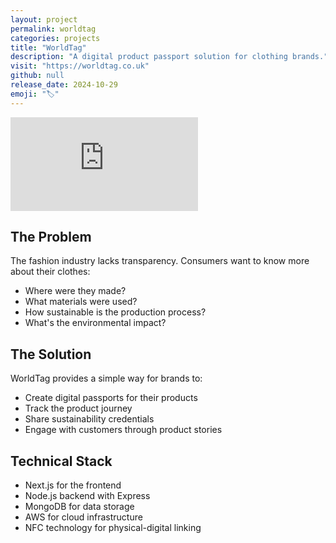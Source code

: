 ```yaml
---
layout: project
permalink: worldtag
categories: projects
title: "WorldTag"
description: "A digital product passport solution for clothing brands."
visit: "https://worldtag.co.uk"
github: null
release_date: 2024-10-29
emoji: "🏷️"
---
```


<div class="video-container">
<iframe src="https://www.youtube.com/embed/eU9k1z7F8L8?si=l2fkvs7ROLc0DMBH" title="WorldTag Pitch" frameborder="0" allow="accelerometer; autoplay; clipboard-write; encrypted-media; gyroscope; picture-in-picture; web-share" referrerpolicy="strict-origin-when-cross-origin" allowfullscreen></iframe>
</div>

## The Problem

The fashion industry lacks transparency. Consumers want to know more about their clothes:
- Where were they made?
- What materials were used?
- How sustainable is the production process?
- What's the environmental impact?

## The Solution

WorldTag provides a simple way for brands to:
- Create digital passports for their products
- Track the product journey
- Share sustainability credentials
- Engage with customers through product stories

## Technical Stack

- Next.js for the frontend
- Node.js backend with Express
- MongoDB for data storage
- AWS for cloud infrastructure
- NFC technology for physical-digital linking 